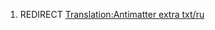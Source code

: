 1.  REDIRECT [Translation:Antimatter extra
    txt/ru](Translation:Antimatter_extra_txt/ru "wikilink")